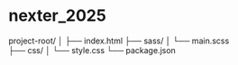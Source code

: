 # nexter_2025

project-root/
│
├── index.html
├── sass/
│ └── main.scss  
├── css/
│ └── style.css
└── package.json
